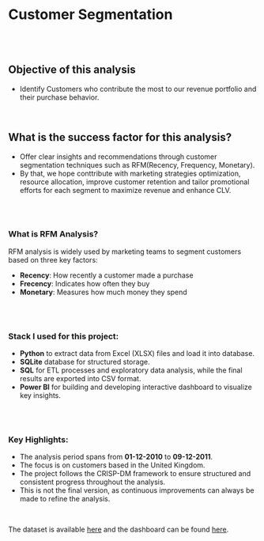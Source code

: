 # Customer Segmentation

<br>
<br>

 ## Objective of this analysis
 - Identify Customers who contribute the most to our revenue portfolio and their purchase behavior.

<br>

 ## What is the success factor for this analysis?
 - Offer clear insights and recommendations through customer segmentation techniques such as RFM(Recency, Frequency, Monetary).
 - By that, we hope conttribute with marketing strategies optimization, resource allocation, improve customer retention and tailor promotional efforts for each segment to maximize revenue and enhance CLV.

<br>
<br>

### What is RFM Analysis?

RFM analysis is widely used by marketing teams to segment customers based on three key factors:

- **Recency**: How recently a customer made a purchase
- **Frecency**: Indicates how often they buy
- **Monetary**: Measures how much money they spend

<br>
<br>


### Stack I used for this project:

- **Python** to extract data from Excel (XLSX) files and load it into database. 
- **SQLite** database for structured storage.
- **SQL** for ETL processes and exploratory data analysis, while the final results are exported into CSV format.
- **Power BI** for building and developing interactive dashboard to visualize key insights.

<br>
<br>

### Key Highlights:

- The analysis period spans from **01-12-2010** to **09-12-2011**.
- The focus is on customers based in the United Kingdom.
- The project follows the CRISP-DM framework to ensure structured and consistent progress throughout the analysis.
- This is not the final version, as continuous improvements can always be made to refine the analysis.

<br>

The dataset is available [here](https://www.kaggle.com/datasets/yasserh/customer-segmentation-dataset
)
and the dashboard can be found [here](https://app.powerbi.com/view?r=eyJrIjoiNzI5YmE3YjktODBkZi00ZDZhLWFiNTAtOGM2YzgyMDg5MzMzIiwidCI6ImRkNjZhNjhkLTM1ZGEtNGE4NS05NDJhLTRiYTg4NTI1ZGIzMiIsImMiOjh9).

